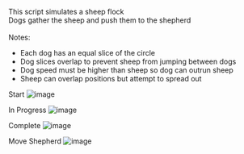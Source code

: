This script simulates a sheep flock<br/>
Dogs gather the sheep and push them to the shepherd<br/><br/>
Notes:
- Each dog has an equal slice of the circle
- Dog slices overlap to prevent sheep from jumping between dogs
- Dog speed must be higher than sheep so dog can outrun sheep
- Sheep can overlap positions but attempt to spread out

Start
![image](https://github.com/mjwaddell1/Python/assets/35202179/45cda7a3-3f07-49d7-a26d-71b740e3d82c)

In Progress
![image](https://github.com/mjwaddell1/Python/assets/35202179/c0ad83f0-3e75-4950-9b12-3e8303d3e0ed)

Complete
![image](https://github.com/mjwaddell1/Python/assets/35202179/b08a2742-ee66-4427-8285-90a901f9f8ac)

Move Shepherd
![image](https://github.com/mjwaddell1/Python/assets/35202179/2a1138a2-442e-493c-9abd-c51abcb037ce)

